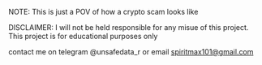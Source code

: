 NOTE: This is just a POV of how a crypto scam looks like

DISCLAIMER: I will not be held responsible for any misue of this project. This project is for educational purposes only 

contact me on telegram @unsafedata_r or email spiritmax101@gmail.com
